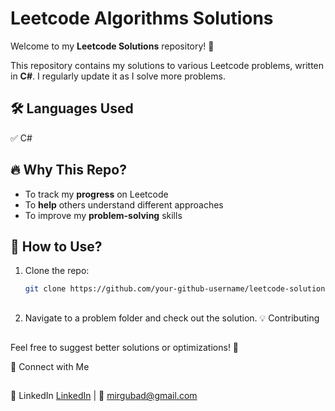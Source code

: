# Leetcode Algorithms Solutions  

Welcome to my **Leetcode Solutions** repository! 🚀  

This repository contains my solutions to various Leetcode problems, written in **C#**. I regularly update it as I solve more problems.  

## 🛠️ Languages Used  
✅ C#  

## 🔥 Why This Repo?  
- To track my **progress** on Leetcode  
- To **help** others understand different approaches  
- To improve my **problem-solving** skills  

## 🌟 How to Use?  
1. Clone the repo:  
   ```bash
   git clone https://github.com/your-github-username/leetcode-solutions.git
##
2. Navigate to a problem folder and check out the solution.
💡 Contributing
##
Feel free to suggest better solutions or optimizations! 🚀

📢 Connect with Me
##
💼 LinkedIn [LinkedIn](https://www.linkedin.com/in/mirgubad-akbarov-191b32242/) | 📧 mirgubad@gmail.com 
